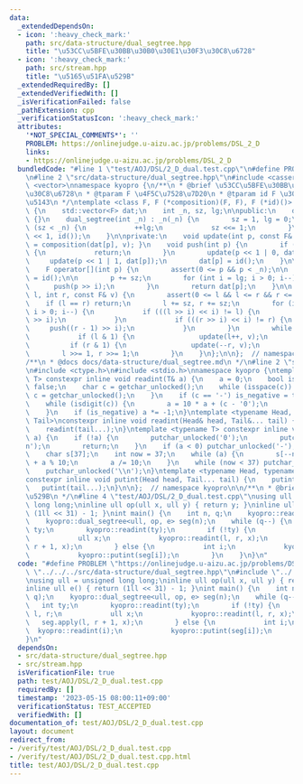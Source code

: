 ```yaml
---
data:
  _extendedDependsOn:
  - icon: ':heavy_check_mark:'
    path: src/data-structure/dual_segtree.hpp
    title: "\u53CC\u5BFE\u30BB\u30B0\u30E1\u30F3\u30C8\u6728"
  - icon: ':heavy_check_mark:'
    path: src/stream.hpp
    title: "\u5165\u51FA\u529B"
  _extendedRequiredBy: []
  _extendedVerifiedWith: []
  _isVerificationFailed: false
  _pathExtension: cpp
  _verificationStatusIcon: ':heavy_check_mark:'
  attributes:
    '*NOT_SPECIAL_COMMENTS*': ''
    PROBLEM: https://onlinejudge.u-aizu.ac.jp/problems/DSL_2_D
    links:
    - https://onlinejudge.u-aizu.ac.jp/problems/DSL_2_D
  bundledCode: "#line 1 \"test/AOJ/DSL/2_D_dual.test.cpp\"\n#define PROBLEM \"https://onlinejudge.u-aizu.ac.jp/problems/DSL_2_D\"\
    \n#line 2 \"src/data-structure/dual_segtree.hpp\"\n#include <cassert>\n#include\
    \ <vector>\nnamespace kyopro {\n/**\n * @brief \u53CC\u5BFE\u30BB\u30B0\u30E1\u30F3\
    \u30C8\u6728\n * @tparam F \u4F5C\u7528\u7D20\n * @tparam id F \u306E\u5358\u4F4D\
    \u5143\n */\ntemplate <class F, F (*composition)(F, F), F (*id)()> class dual_segtree\
    \ {\n    std::vector<F> dat;\n    int _n, sz, lg;\n\npublic:\n    dual_segtree()\
    \ {}\n    dual_segtree(int _n) : _n(_n) {\n        sz = 1, lg = 0;\n        while\
    \ (sz < _n) {\n            ++lg;\n            sz <<= 1;\n        }\n        dat.assign(sz\
    \ << 1, id());\n    }\n\nprivate:\n    void update(int p, const F& v) { dat[p]\
    \ = composition(dat[p], v); }\n    void push(int p) {\n        if (dat[p] == id())\
    \ {\n            return;\n        }\n        update(p << 1 | 0, dat[p]);\n   \
    \     update(p << 1 | 1, dat[p]);\n        dat[p] = id();\n    }\n\npublic:\n\
    \    F operator[](int p) {\n        assert(0 <= p && p < _n);\n\n        F res\
    \ = id();\n\n        p += sz;\n        for (int i = lg; i > 0; i--) {\n      \
    \      push(p >> i);\n        }\n        return dat[p];\n    }\n\n    void apply(int\
    \ l, int r, const F& v) {\n        assert(0 <= l && l <= r && r <= _n);\n    \
    \    if (l == r) return;\n        l += sz, r += sz;\n        for (int i = lg;\
    \ i > 0; i--) {\n            if (((l >> i) << i) != l) {\n                push(l\
    \ >> i);\n            }\n            if (((r >> i) << i) != r) {\n           \
    \     push((r - 1) >> i);\n            }\n        }\n        while (l < r) {\n\
    \            if (l & 1) {\n                update(l++, v);\n            }\n  \
    \          if (r & 1) {\n                update(--r, v);\n            }\n    \
    \        l >>= 1, r >>= 1;\n        }\n    }\n};\n\n};  // namespace kyopro\n\n\
    /**\n * @docs docs/data-structure/dual_segtree.md\n */\n#line 2 \"src/stream.hpp\"\
    \n#include <ctype.h>\n#include <stdio.h>\nnamespace kyopro {\ntemplate <typename\
    \ T> constexpr inline void readint(T& a) {\n    a = 0;\n    bool is_negative =\
    \ false;\n    char c = getchar_unlocked();\n    while (isspace(c)) {\n       \
    \ c = getchar_unlocked();\n    }\n    if (c == '-') is_negative = true, c = getchar_unlocked();\n\
    \    while (isdigit(c)) {\n        a = 10 * a + (c - '0');\n        c = getchar_unlocked();\n\
    \    }\n    if (is_negative) a *= -1;\n}\ntemplate <typename Head, typename...\
    \ Tail>\nconstexpr inline void readint(Head& head, Tail&... tail) {\n    readint(head);\n\
    \    readint(tail...);\n}\ntemplate <typename T> constexpr inline void putint(T\
    \ a) {\n    if (!a) {\n        putchar_unlocked('0');\n        putchar_unlocked('\\\
    n');\n        return;\n    }\n    if (a < 0) putchar_unlocked('-'), a *= -1;\n\
    \    char s[37];\n    int now = 37;\n    while (a) {\n        s[--now] = (char)'0'\
    \ + a % 10;\n        a /= 10;\n    }\n    while (now < 37) putchar_unlocked(s[now++]);\n\
    \    putchar_unlocked('\\n');\n}\ntemplate <typename Head, typename... Tail>\n\
    constexpr inline void putint(Head head, Tail... tail) {\n    putint(head);\n \
    \   putint(tail...);\n}\n\n};  // namespace kyopro\n\n/**\n * @brief \u5165\u51FA\
    \u529B\n */\n#line 4 \"test/AOJ/DSL/2_D_dual.test.cpp\"\nusing ull = unsigned\
    \ long long;\ninline ull op(ull x, ull y) { return y; }\ninline ull e() { return\
    \ (1ll << 31) - 1; }\nint main() {\n    int n, q;\n    kyopro::readint(n, q);\n\
    \    kyopro::dual_segtree<ull, op, e> seg(n);\n    while (q--) {\n        int\
    \ ty;\n        kyopro::readint(ty);\n        if (!ty) {\n            int l, r;\n\
    \            ull x;\n            kyopro::readint(l, r, x);\n            seg.apply(l,\
    \ r + 1, x);\n        } else {\n            int i;\n            kyopro::readint(i);\n\
    \            kyopro::putint(seg[i]);\n        }\n    }\n}\n"
  code: "#define PROBLEM \"https://onlinejudge.u-aizu.ac.jp/problems/DSL_2_D\"\n#include\
    \ \"../../../src/data-structure/dual_segtree.hpp\"\n#include \"../../../src/stream.hpp\"\
    \nusing ull = unsigned long long;\ninline ull op(ull x, ull y) { return y; }\n\
    inline ull e() { return (1ll << 31) - 1; }\nint main() {\n    int n, q;\n    kyopro::readint(n,\
    \ q);\n    kyopro::dual_segtree<ull, op, e> seg(n);\n    while (q--) {\n     \
    \   int ty;\n        kyopro::readint(ty);\n        if (!ty) {\n            int\
    \ l, r;\n            ull x;\n            kyopro::readint(l, r, x);\n         \
    \   seg.apply(l, r + 1, x);\n        } else {\n            int i;\n          \
    \  kyopro::readint(i);\n            kyopro::putint(seg[i]);\n        }\n    }\n\
    }\n"
  dependsOn:
  - src/data-structure/dual_segtree.hpp
  - src/stream.hpp
  isVerificationFile: true
  path: test/AOJ/DSL/2_D_dual.test.cpp
  requiredBy: []
  timestamp: '2023-05-15 08:00:11+09:00'
  verificationStatus: TEST_ACCEPTED
  verifiedWith: []
documentation_of: test/AOJ/DSL/2_D_dual.test.cpp
layout: document
redirect_from:
- /verify/test/AOJ/DSL/2_D_dual.test.cpp
- /verify/test/AOJ/DSL/2_D_dual.test.cpp.html
title: test/AOJ/DSL/2_D_dual.test.cpp
---
```

